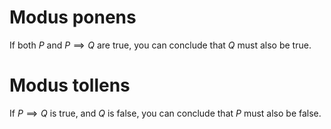 # Modus ponens

If both $P$ and $P \implies Q$ are true, you can conclude that $Q$ must also be true.

# Modus tollens

If $P \implies Q$ is true, and $Q$ is false, you can conclude that $P$ must also be false.
